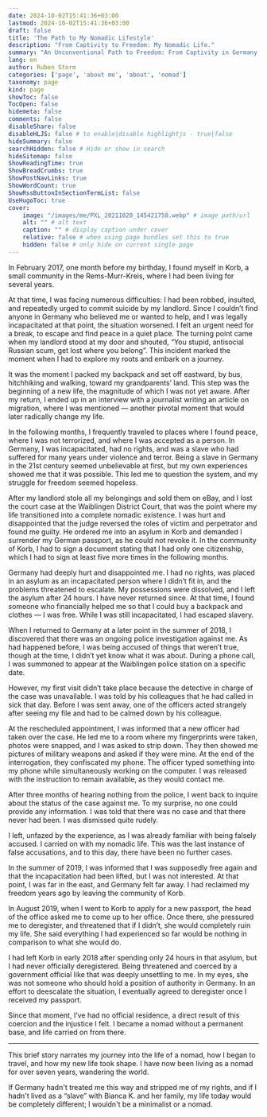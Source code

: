 ```yaml
---
date: 2024-10-02T15:41:36+03:00
lastmod: 2024-10-02T15:41:36+03:00
draft: false
title: 'The Path to My Nomadic Lifestyle'
description: "From Captivity to Freedom: My Nomadic Life."
summary: "An Unconventional Path to Freedom: From Captivity in Germany to a Self-Determined, Nomadic Life. My journey shows that change is possible, even under the most difficult circumstances."
lang: en
author: Ruben Storm
categories: ['page', 'about me', 'about', 'nomad']
taxonomy: page
kind: page
showToc: false
TocOpen: false
hidemeta: false
comments: false
disableShare: false
disableHLJS: false # to enable|disable highlightjs - true|false
hideSummary: false
searchHidden: false # Hide or show in search
hideSitemap: false
ShowReadingTime: true
ShowBreadCrumbs: true
ShowPostNavLinks: true
ShowWordCount: true
ShowRssButtonInSectionTermList: false
UseHugoToc: true
cover:
    image: "/images/me/PXL_20211020_145421758.webp" # image path/url
    alt: "" # alt text
    caption: "" # display caption under cover
    relative: false # when using page bundles set this to true
    hidden: false # only hide on current single page
---
```


In February 2017, one month before my birthday, I found myself in Korb, a small community in the Rems-Murr-Kreis, where I had been living for several years.

At that time, I was facing numerous difficulties: I had been robbed, insulted, and repeatedly urged to commit suicide by my landlord. Since I couldn’t find anyone in Germany who believed me or wanted to help, and I was legally incapacitated at that point, the situation worsened. I felt an urgent need for a break, to escape and find peace in a quiet place. The turning point came when my landlord stood at my door and shouted, “You stupid, antisocial Russian scum, get lost where you belong”. This incident marked the moment when I had to explore my roots and embark on a journey.

It was the moment I packed my backpack and set off eastward, by bus, hitchhiking and walking, toward my grandparents’ land. This step was the beginning of a new life, the magnitude of which I was not yet aware. After my return, I ended up in an interview with a journalist writing an article on migration, where I was mentioned — another pivotal moment that would later radically change my life.

In the following months, I frequently traveled to places where I found peace, where I was not terrorized, and where I was accepted as a person. In Germany, I was incapacitated, had no rights, and was a slave who had suffered for many years under violence and terror. Being a slave in Germany in the 21st century seemed unbelievable at first, but my own experiences showed me that it was possible. This led me to question the system, and my struggle for freedom seemed hopeless.

After my landlord stole all my belongings and sold them on eBay, and I lost the court case at the Waiblingen District Court, that was the point where my life transitioned into a complete nomadic existence. I was hurt and disappointed that the judge reversed the roles of victim and perpetrator and found me guilty. He ordered me into an asylum in Korb and demanded I surrender my German passport, as he could not revoke it. In the community of Korb, I had to sign a document stating that I had only one citizenship, which I had to sign at least five more times in the following months.

Germany had deeply hurt and disappointed me. I had no rights, was placed in an asylum as an incapacitated person where I didn’t fit in, and the problems threatened to escalate. My possessions were dissolved, and I left the asylum after 24 hours. I have never returned since. At that time, I found someone who financially helped me so that I could buy a backpack and clothes — I was free. While I was still incapacitated, I had escaped slavery. 

When I returned to Germany at a later point in the summer of 2018, I discovered that there was an ongoing police investigation against me. As had happened before, I was being accused of things that weren’t true, though at the time, I didn’t yet know what it was about. During a phone call, I was summoned to appear at the Waiblingen police station on a specific date.

However, my first visit didn’t take place because the detective in charge of the case was unavailable. I was told by his colleagues that he had called in sick that day. Before I was sent away, one of the officers acted strangely after seeing my file and had to be calmed down by his colleague.

At the rescheduled appointment, I was informed that a new officer had taken over the case. He led me to a room where my fingerprints were taken, photos were snapped, and I was asked to strip down. They then showed me pictures of military weapons and asked if they were mine. At the end of the interrogation, they confiscated my phone. The officer typed something into my phone while simultaneously working on the computer. I was released with the instruction to remain available, as they would contact me.

After three months of hearing nothing from the police, I went back to inquire about the status of the case against me. To my surprise, no one could provide any information. I was told that there was no case and that there never had been. I was dismissed quite rudely.

I left, unfazed by the experience, as I was already familiar with being falsely accused. I carried on with my nomadic life. This was the last instance of false accusations, and to this day, there have been no further cases.

In the summer of 2019, I was informed that I was supposedly free again and that the incapacitation had been lifted, but I was not interested. At that point, I was far in the east, and Germany felt far away. I had reclaimed my freedom years ago by leaving the community of Korb.

In August 2019, when I went to Korb to apply for a new passport, the head of the office asked me to come up to her office. Once there, she pressured me to deregister, and threatened that if I didn’t, she would completely ruin my life. She said everything I had experienced so far would be nothing in comparison to what she would do.

I had left Korb in early 2018 after spending only 24 hours in that asylum, but I had never officially deregistered. Being threatened and coerced by a government official like that was deeply unsettling to me. In my eyes, she was not someone who should hold a position of authority in Germany. In an effort to deescalate the situation, I eventually agreed to deregister once I received my passport.

Since that moment, I’ve had no official residence, a direct result of this coercion and the injustice I felt. I became a nomad without a permanent base, and life carried on from there.

---

This brief story narrates my journey into the life of a nomad, how I began to travel, and how my new life took shape. I have now been living as a nomad for over seven years, wandering the world.

If Germany hadn't treated me this way and stripped me of my rights, and if I hadn't lived as a “slave” with Bianca K. and her family, my life today would be completely different; I wouldn't be a minimalist or a nomad.


